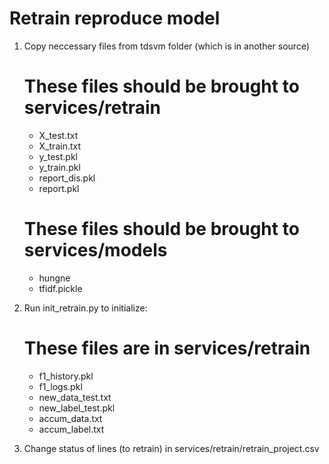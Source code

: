 # Retrain reproduce model
1. Copy neccessary files from tdsvm folder (which is in another source)
    # These files should be brought to services/retrain
    - X_test.txt
    - X_train.txt
    - y_test.pkl
    - y_train.pkl
    - report_dis.pkl
    - report.pkl
    # These files should be brought to services/models
    - hungne
    - tfidf.pickle

2. Run init_retrain.py to initialize:
    # These files are in services/retrain
    - f1_history.pkl
    - f1_logs.pkl
    - new_data_test.txt
    - new_label_test.pkl
    - accum_data.txt
    - accum_label.txt

3. Change status of lines (to retrain) in services/retrain/retrain_project.csv 